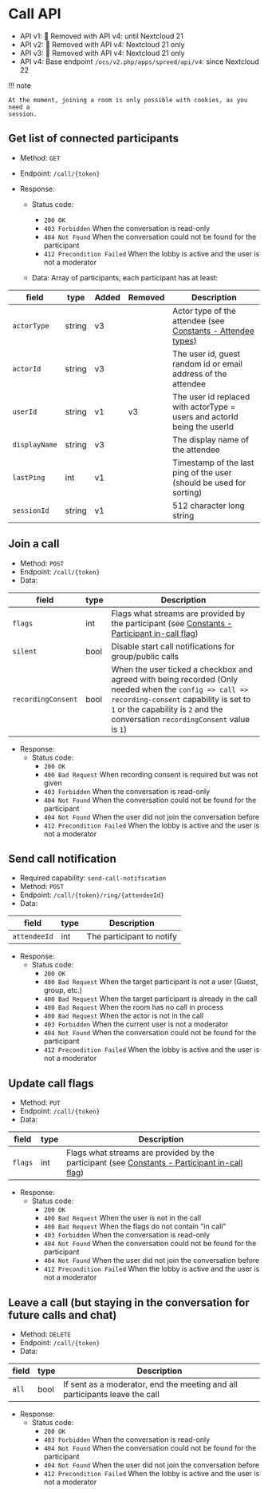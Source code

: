# Call API

* API v1: 🏁 Removed with API v4: until Nextcloud 21
* API v2: 🏁 Removed with API v4: Nextcloud 21 only
* API v3: 🏁 Removed with API v4: Nextcloud 21 only
* API v4: Base endpoint `/ocs/v2.php/apps/spreed/api/v4`: since Nextcloud 22

!!! note

    At the moment, joining a room is only possible with cookies, as you need a
    session.

## Get list of connected participants

* Method: `GET`
* Endpoint: `/call/{token}`

* Response:
    - Status code:
        + `200 OK`
        + `403 Forbidden` When the conversation is read-only
        + `404 Not Found` When the conversation could not be found for the participant
        + `412 Precondition Failed` When the lobby is active and the user is not a moderator

    - Data:
        Array of participants, each participant has at least:

| field         | type   | Added | Removed | Description                                                                                |
|---------------|--------|-------|---------|--------------------------------------------------------------------------------------------|
| `actorType`   | string | v3    |         | Actor type of the attendee (see [Constants - Attendee types](constants.md#attendee-types)) |
| `actorId`     | string | v3    |         | The user id, guest random id or email address of the attendee                              |
| `userId`      | string | v1    | v3      | The user id replaced with actorType = users and actorId being the userId                   |
| `displayName` | string | v3    |         | The display name of the attendee                                                           |
| `lastPing`    | int    | v1    |         | Timestamp of the last ping of the user (should be used for sorting)                        |
| `sessionId`   | string | v1    |         | 512 character long string                                                                  |

## Join a call

* Method: `POST`
* Endpoint: `/call/{token}`
* Data:

| field              | type | Description                                                                                                                                                                                                                        |
|--------------------|------|------------------------------------------------------------------------------------------------------------------------------------------------------------------------------------------------------------------------------------|
| `flags`            | int  | Flags what streams are provided by the participant (see [Constants - Participant in-call flag](constants.md#participant-in-call-flag))                                                                                             |
| `silent`           | bool | Disable start call notifications for group/public calls                                                                                                                                                                            |
| `recordingConsent` | bool | When the user ticked a checkbox and agreed with being recorded (Only needed when the `config => call => recording-consent` capability is set to `1` or the capability is `2` and the conversation `recordingConsent` value is `1`) |

* Response:
    - Status code:
        + `200 OK`
        + `400 Bad Request` When recording consent is required but was not given
        + `403 Forbidden` When the conversation is read-only
        + `404 Not Found` When the conversation could not be found for the participant
        + `404 Not Found` When the user did not join the conversation before
        + `412 Precondition Failed` When the lobby is active and the user is not a moderator

## Send call notification

* Required capability: `send-call-notification`
* Method: `POST`
* Endpoint: `/call/{token}/ring/{attendeeId}`
* Data:

| field        | type | Description               |
|--------------|------|---------------------------|
| `attendeeId` | int  | The participant to notify |

* Response:
    - Status code:
        + `200 OK`
        + `400 Bad Request` When the target participant is not a user (Guest, group, etc.)
        + `400 Bad Request` When the target participant is already in the call
        + `400 Bad Request` When the room has no call in process
        + `400 Bad Request` When the actor is not in the call
        + `403 Forbidden` When the current user is not a moderator
        + `404 Not Found` When the conversation could not be found for the participant
        + `412 Precondition Failed` When the lobby is active and the user is not a moderator

## Update call flags

* Method: `PUT`
* Endpoint: `/call/{token}`
* Data:

| field   | type | Description                                                                                                                            |
|---------|------|----------------------------------------------------------------------------------------------------------------------------------------|
| `flags` | int  | Flags what streams are provided by the participant (see [Constants - Participant in-call flag](constants.md#participant-in-call-flag)) |

* Response:
    - Status code:
        + `200 OK`
        + `400 Bad Request` When the user is not in the call
        + `400 Bad Request` When the flags do not contain "in call"
        + `403 Forbidden` When the conversation is read-only
        + `404 Not Found` When the conversation could not be found for the participant
        + `404 Not Found` When the user did not join the conversation before
        + `412 Precondition Failed` When the lobby is active and the user is not a moderator

## Leave a call (but staying in the conversation for future calls and chat)

* Method: `DELETE`
* Endpoint: `/call/{token}`
* Data:

| field | type | Description                                                                 |
|-------|------|-----------------------------------------------------------------------------|
| `all` | bool | If sent as a moderator, end the meeting and all participants leave the call |


* Response:
    - Status code:
        + `200 OK`
        + `403 Forbidden` When the conversation is read-only
        + `404 Not Found` When the conversation could not be found for the participant
        + `404 Not Found` When the user did not join the conversation before
        + `412 Precondition Failed` When the lobby is active and the user is not a moderator
